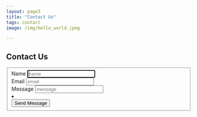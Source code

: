 ```yaml
---
layout: page3
title: "Contact Us"
tags: contact
image: /img/hello_world.jpeg

---
```


## Contact Us
<div class="jumbotron">
<div class="contact-form">
      <div class="input-group">
      <form netlify action="thank-you">
        <fieldset>
          <section>
            <label for="name">Name</label>
              <input autofocus type="text" placeholder="name" class="form-control">
          </section>
          <section>
            <label for="email">Email </label>
              <input required type="email" placeholder="email" class="form-control" pattern="[a-z0-9._%+-]+@[a-z0-9.-]+\.[a-z]{2,4}$">
          </section>
          <section>
            <label for="message">Message</label>
              <input required type="text" placeholder="message" class="form-control">
          </section>
          <li class="spacer"></li>
          <section>
            <div data-netlify-recaptcha></div>
          </section>
          <input class="btn btn-default" type="submit" value="Send Message">
        </fieldset>
      </form>
    </div>
    </div>
    </div>